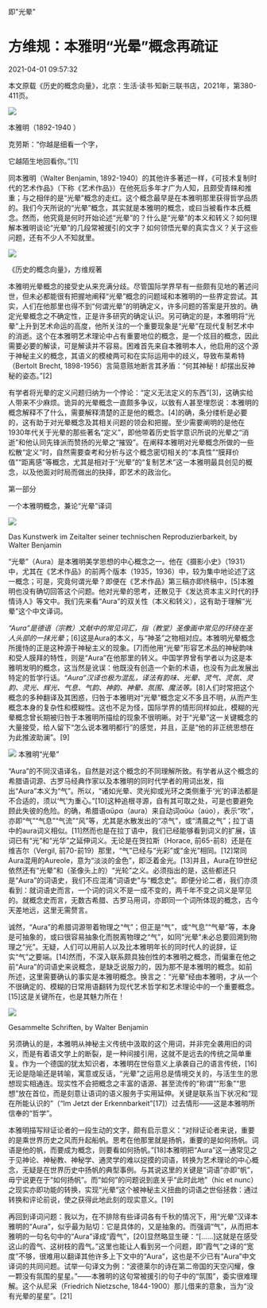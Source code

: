 即"光晕"
# 方维规：本雅明“光晕”概念再疏证

2021-04-01 09:57:32

本文原载《历史的概念向量》，北京：生活·读书·知新三联书店，2021年，第380-411页。

![](https://img9.doubanio.com/view/thing_review/l/public/p5832184.webp)

本雅明（1892-1940 ）

克劳斯：“你越是细看一个字，

它越陌生地回看你。”[1]

同本雅明（Walter Benjamin, 1892-1940）的其他许多著述一样，《可技术复制时代的艺术作品》（下称《艺术作品》）在他死后多年才广为人知，且颇受青睐和推重；与之相伴的是“光晕”概念的走红。这个概念最早是在本雅明那里获得哲学品质的。我们今天所说的“光晕”概念，其实就是本雅明的概念，或曰当被看作本氏概念。然而，他究竟是何时开始论述“光晕”的？什么是“光晕”的本义和转义？如何理解本雅明谈论“光晕”的几段常被援引的文字？如何领悟光晕的真实含义？关于这些问题，还有不少人不知就里。

![](https://img3.doubanio.com/view/thing_review/l/public/p5832183.webp)

《历史的概念向量》，方维规著

本雅明光晕概念的接受史从来充满分歧。尽管国际学界早有一些颇有见地的著述问世，但未必都能很有把握地阐释“光晕”概念的问题域和本雅明的一些界定尝试。其实，人们在他那里也得不到“何谓光晕”的明确定义，许多问题的答案是开放的。确定光晕概念之不确定性，正是许多研究的确定认识。另可确定的是，本雅明将“光晕”上升到艺术命运的高度，他所关注的一个重要现象是“光晕”在现代复制艺术中的消逝。这个在本雅明艺术理论中占有重要地位的概念，是一个炫目的概念，因此需要必要的解读，可是解读并不容易。困难首先来自本雅明本人，他启用的这个源于神秘主义的概念，其语义的模棱两可和在实际运用中的歧义，导致布莱希特（Bertolt Brecht, 1898-1956）言简意赅地断言其矛盾：“何其神秘！却摆出反神秘的姿态。”[2]

有学者将光晕的定义问题归纳为一个悖论：“定义无法定义的东西”[3]，这确实给人带来不少麻烦。诡异的光晕概念一直颇多争议，以致有人甚至埋怨说：本雅明的概念解释不了什么，需要解释清楚的正是他的概念。[4]的确，条分缕析是必要的，这有助于对光晕概念及其相关问题的领会和把握。至少需要阐明的是他在1930年代关于光晕的那些著名“定义”，即他带着历史哲学意识所说的光晕之“消逝”和他认同先锋派而赞扬的光晕之“摧毁”。在阐释本雅明对光晕概念所做的一些松散“定义”时，自然需要查考和分析与这个概念密切相关的“本真性”“膜拜价值”“距离感”等概念，尤其是相对于“光晕”的“复制艺术”这一本雅明最具创见的概念，以及他面对时局而做出的抉择，即艺术的政治化。

第一部分

一个本雅明概念，兼论“光晕”译词

![](https://img9.doubanio.com/view/thing_review/l/public/p5832186.webp)

Das Kunstwerk im Zeitalter seiner technischen Reproduzierbarkeit, by Walter Benjamin

“光晕”（Aura）是本雅明美学思想的中心概念之一。他在《摄影小史》（1931）中，尤其在《艺术作品》的前两个版本（1935，1936）中，较为集中地论述了这一概念；可是，究竟何谓光晕？即便在《艺术作品》第三稿亦即终稿中，[5]本雅明也没有确切回答这个问题。他对光晕的思考，还散见于《发达资本主义时代的抒情诗人》等文中。我们先来看“Aura”的双关性（本义和转义），这有助于理解“光晕”这个中文译词。

*“Aura”是德语（宗教）文献中的常见词汇，指（教堂）圣像画中常见的环绕在圣人头部的一抹光晕*；[6]这是Aura的本义，与“神圣”之物相对应。本雅明光晕概念所援恃的正是这种源于神秘主义的现象。[7]而他用“光晕”形容艺术品的神秘韵味和受人膜拜的特性，则是“Aura”在他那里的转义。中国学界曾有学者以为这是本雅明发明的概念，这当然是讹误：他既没有创造一个新的术语，也没有为此发展出特定的哲学行话。*“Aura”汉译也极为混乱，译法有韵味、光晕、灵气、灵氛、灵韵、灵光、辉光、气息、气韵、神韵、神晕、氛围、魔法等。*[8]人们时常把这个概念的多种翻译及其困惑，归咎于本雅明对“光晕”概念定义不多且不明，从而产生概念本身的复杂性和模糊性。这也不足为怪，国际学界的情形同样如此，模糊的光晕概念曾长期被归咎于本雅明所描绘的现象不很明晰。对于“光晕”这一关键概念的大量接受，给人留下“怎么说本雅明都行”的感觉，并且，正是“他的非正统思想在为此推波助澜”。[9]

![](https://img9.doubanio.com/view/thing_review/l/public/p5832185.webp)
本雅明“光晕”

“Aura”的不同汉语译名，自然是对这个概念的不同理解所致。有学者从这个概念的希腊语词源、古罗马经典作家以及本雅明的同时代学者的用词出发，指出“Aura”本义为“气”。所以，“诸如光晕、灵光抑或光环之类侧重于‘光’的译法都是不合适的，须以‘气’为重心。”[10]这种追根寻源，自有其可取之处，可是也要避免顾此失彼的危险。的确，希腊语αὔρα（aura）来自动词αὔω（aúo），表示“吹”，亦即“气”“气息”“气流”“风”等，尤其是水散发出的“凉气”，或“清晨之气”；拉丁语中的aura词义相似。[11]然而也是在拉丁语中，我们已经能够看到词义的扩展，该词已有“光”和“光华”之延伸词义。无论是在贺拉斯（Horace, 前65-前8）还是在维吉尔（Vergil, 前70-前19）那里，“气”已经与“光彩”或“金光”相同。[12]常同Aura混用的Aureole，意为“淡淡的金色”，即泛着金光。[13]并且，Aura在19世纪依然还有“光晕”和（圣像头上的）“光轮”之义。必须指出的是，这些都还只是“Aura”的词语史，我们不应混淆“词语史”与“概念史”。即便分论二者，我们亦须看到：就词语史而言，一个词的词义不是一成不变的，两千年不变之词义是罕见的。就概念史而言，无数古希腊、古罗马用词，亦即同一个词所体现的概念，古今天差地远，这里无需赘言。

诚然，“Aura”的希腊词源带着物理之“气”；但正是“气”，或“气息”“气晕”等，本身是可抽象的，或曰很容易抽象化而脱离物理之“气”，如同“光晕”未必总要回溯到物理之“光”。无疑，人们可以用前人以及比本雅明年长的同时代人的说辞，证实“气”之要端。[14]然而，不深入联系颇具独创性的本雅明之概念，而偏重在他之前“Aura”的词语史来说概念，是缺乏说服力的，因为那不是本雅明的概念。如前所述，这里需要确认的事实是本雅明概念。换言之：“光晕”经由本雅明，才从一个不很确定的、模糊的日常用语翻转为现代艺术哲学和艺术理论中的一个重要概念。[15]这是关键所在，也是其魅力所在！

![](https://img3.doubanio.com/view/thing_review/l/public/p5832187.webp)

Gesammelte Schriften, by Walter Benjamin

另须确认的是，本雅明从神秘主义传统中汲取的这个用词，并非完全袭用旧的词义，而是有着语文学上的断裂，是一种间接引用，这就不是远去的传统之简单重复。作为一个德国的犹太知识者，本雅明在世俗意义上承袭自己的语言传统，[16]无论是隐喻还是转喻，寓意或反话，“光晕”之运用总是情境交关的，与活生生的思想现实相通连。现实性不会把概念之丰富的语源、甚至流传的“称谓”“形象”“思想”放在首位，而是刻意让语词的语义服务于实用延伸。关键是联系当下状况和“现在所能认识的”（“Im Jetzt der Erkennbarkeit”[17]）过去情形——这是本雅明所信奉的“哲学”。

本雅明描写辩证论者的一段生动的文字，颇有启示意义：“对辩证论者来说，重要的是乘世界历史之风而升起船帆。思考在他那里就是扬帆，重要的是如何扬帆。词语是他的帆，而要成为概念，则要看如何扬帆。”[18]本雅明把“Aura”这一通常见之于见神论、神秘教、神秘学、通灵学的难以捉摸的词语，转换为艺术理论的中心概念，无疑是在世界历史中扬帆的典型事例。与其说这里的关键是“词语”亦即“帆”，毋宁说更在于“如何扬帆”。而“如何”的问题说到底关乎“此时此地”（hic et nunc）之现实亦即功能的转换，实现“光晕”这个被神秘主义扭曲的词语之世俗拯救：通过转换和评论前说，使之获得此地此刻的现实意义。[19]

再回到译词问题：我以为，在不排除有些译词各有千秋的情况下，用“光晕”汉译本雅明的“Aura”，似乎最为贴切：它是具体的，又是抽象的。而强调“气”，从而把本雅明的一句名句中的“Aura”译成“霞气”，[20]显然略显生硬：“[……]这就是在感受这山的霞气、这树枝的霞气。”这里也能让人看到另一个问题，即“霞气”之译的“宽度”不够，很难用以翻译其他许多上下文中的“Aura”，这也是不少已有“Aura”中文译词的共同问题。试举一句译文为例：“波德莱尔的诗在第二帝国的天空闪耀，像一颗没有氛围的星星。”——本雅明的这句常被援引的句子中的“氛围”，委实很难理解。这个从尼采（Friedrich Nietzsche, 1844-1900）那儿借来的意象，当为“没有光晕的星星”。[21]